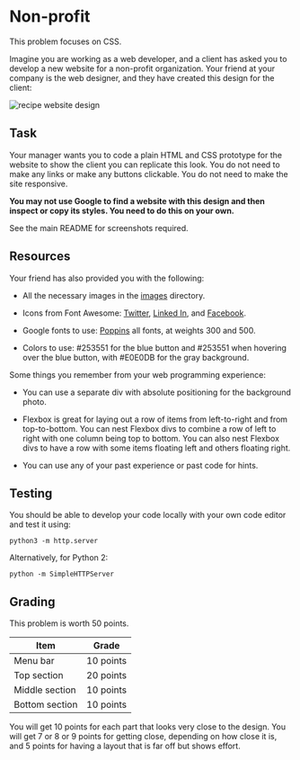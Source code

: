 # Non-profit

This problem focuses on CSS.

Imagine you are working as a web developer, and a client has asked you to develop a new website for a non-profit organization. Your friend at your company is the web designer, and they have created this design for the client:

![recipe website design](./screenshots/home.png)

## Task

Your manager wants you to code a plain HTML and CSS prototype for the website to show the client you can replicate this look. You do not need to make any links or make any buttons clickable. You do not need to make the site responsive.

**You may not use Google to find a website with this design and then inspect or copy its styles. You need to do this on your own.**

See the main README for screenshots required.

## Resources

Your friend has also provided you with the following:

* All the necessary images in the [images](./images) directory.

* Icons from Font Awesome: [Twitter](https://fontawesome.com/icons/twitter?style=brands), [Linked In](https://fontawesome.com/icons/linkedin-in?style=brands), and [Facebook](https://fontawesome.com/icons/facebook-f?style=brands).

* Google fonts to use: [Poppins](https://fonts.google.com/specimen/Poppins) all fonts, at weights 300 and 500.

* Colors to use: #253551 for the blue button and #253551 when hovering over the blue button, with #E0E0DB for the gray background.

Some things you remember from your web programming experience:

* You can use a separate div with absolute positioning for the background photo.

* Flexbox is great for laying out a row of items from left-to-right and from top-to-bottom. You can nest Flexbox divs to combine a row of left to right with one column being top to bottom. You can also nest Flexbox divs to have a row with some items floating left and others floating right.

* You can use any of your past experience or past code for hints.

## Testing

You should be able to develop your code locally with your own code editor and test it using:

```
python3 -m http.server
```

Alternatively, for Python 2:

```
python -m SimpleHTTPServer
```

## Grading

This problem is worth 50 points.

| Item      | Grade     |
| --------- | --------- |
| Menu bar  | 10 points |
| Top section | 20 points |
| Middle section | 10 points |
| Bottom section | 10 points |

You will get 10 points for each part that looks very close to the design. You will get  7 or 8 or 9 points for getting close, depending on how close it is, and 5 points for having a layout that is far off but shows effort.
